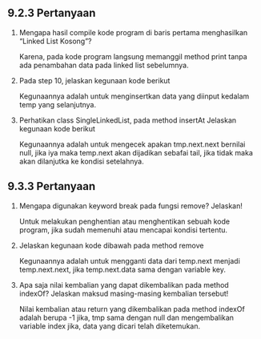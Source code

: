 ## 9.2.3 Pertanyaan
1. Mengapa hasil compile kode program di baris pertama menghasilkan “Linked List Kosong”?

    Karena, pada kode program langsung memanggil method print tanpa ada penambahan data pada linked list sebelumnya.
2. Pada step 10, jelaskan kegunaan kode berikut

    Kegunaannya adalah untuk menginsertkan data yang diinput kedalam temp yang selanjutnya.
3. Perhatikan class SingleLinkedList, pada method insertAt Jelaskan kegunaan kode berikut

    Kegunaannya adalah untuk mengecek apakan tmp.next.next bernilai null, jika iya maka temp.next akan dijadikan sebafai tail, jika tidak maka akan dilanjutka ke kondisi setelahnya.
## 9.3.3 Pertanyaan
1. Mengapa digunakan keyword break pada fungsi remove? Jelaskan!

    Untuk melakukan penghentian atau menghentikan sebuah kode program, jika sudah memenuhi atau mencapai kondisi tertentu.
2. Jelaskan kegunaan kode dibawah pada method remove

    Kegunaannya adalah untuk mengganti data dari temp.next menjadi temp.next.next, jika temp.next.data sama dengan variable key.
3. Apa saja nilai kembalian yang dapat dikembalikan pada method indexOf?
Jelaskan maksud masing-masing kembalian tersebut!

    Nilai kembalian atau return yang dikembalikan pada method indexOf adalah berupa -1 jika, tmp sama dengan null dan mengembalikan variable index jika, data yang dicari telah diketemukan.